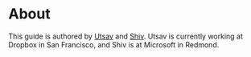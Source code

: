 # About

This guide is authored by [Utsav](https://twitter.com/ukshah2) and [Shiv](https://twitter.com/shivverma1996). Utsav is currently working at Dropbox in San Francisco, and Shiv is at Microsoft in Redmond.

